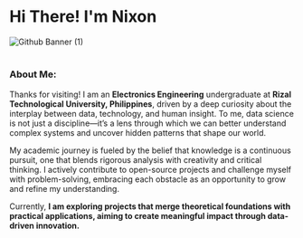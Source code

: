 # **Hi There! I'm Nixon**
![Github Banner (1)](https://github.com/user-attachments/assets/9f992f9a-4110-4c8c-850c-754439c8a7b4)
#

### **About Me:**
Thanks for visiting! I am an **Electronics Engineering** undergraduate at **Rizal Technological University, Philippines**, driven by a deep curiosity about the interplay between data, technology, and human insight. To me, data science is not just a discipline—it’s a lens through which we can better understand complex systems and uncover hidden patterns that shape our world.

My academic journey is fueled by the belief that knowledge is a continuous pursuit, one that blends rigorous analysis with creativity and critical thinking. I actively contribute to open-source projects and challenge myself with problem-solving, embracing each obstacle as an opportunity to grow and refine my understanding.

Currently, **I am exploring projects that merge theoretical foundations with practical applications, aiming to create meaningful impact through data-driven innovation.**
#

